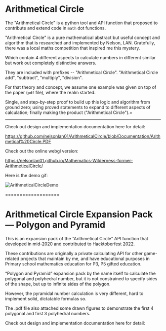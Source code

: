 # Arithmetical Circle


The "Arithmetical Circle" is a python tool and API function that proposed to contribute and extend code in `math` dot functions.

"Arithmetical Circle" is a pure mathematical abstract but useful concept and algorithm that is researched and implemented by Nelson, LAN. Gratefully, there was a local maths competition that inspired me this mystery.

Which contain 4 different aspects to calculate numbers in different similar but work out completely distinctive answers.

They are included with prefixes -- "Arithmetical Circle". "Arithmetical Circle add", "subtract", "multiply", "division".

For that theory and concept, we assume one example was given on top of the paper (`pdf` file), where the realm started. 

Single, and step-by-step proof to build up this logic and algorithm from ground zero; using proved statements to expand to different aspects of calculation; finally making the product ("Arithmetical Circle").=

<hr>

Check out design and implementation documentation here for detail:

https://github.com/nelsonlan01/ArithmeticalCircle/blob/Documentation/Arithmetical%20Circle.PDF

Check out the online webgl version:

https://nelsonlan01.github.io/Mathematics-Wilderness-former-ArithmeticalCircle/

Here is the demo gif:

![ArithmeticalCircleDemo](https://github.com/nelsonlan01/Mathematics-Wilderness-former-ArithmeticalCircle/assets/24426550/e77dbdf2-cd0f-448f-b70a-b8c23d4e177d)

===================

# Arithmetical Circle Expansion Pack — Polygon and Pyramid

This is an expansion pack of the “Arithmetical Circle” API function that developed in mid-2020 and contributed to Hacktoberfest 2022. 

These contributions are originally a private calculating API for other game-related projects that maintain by me, and have educational purposes in Primary school mathematics education for P3, P5 gifted education.

“Polygon and Pyramid” expansion pack by the name itself to calculate the polygonal and polyhedral number, but it is not constrained to specify sides of the shape, but up to infinite sides of the polygon. 

However, the pyramidal number calculation is very different, hard to implement solid, dictatable formulas so.

The .pdf file also attached some drawn figures to demonstrate the first 4 polygonal and first 3 polyhedral numbers.

Check out design and implementation documentation here for detail:
